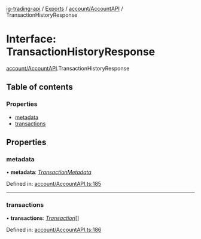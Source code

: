 [ig-trading-api](../README.md) / [Exports](../modules.md) / [account/AccountAPI](../modules/account_accountapi.md) / TransactionHistoryResponse

# Interface: TransactionHistoryResponse

[account/AccountAPI](../modules/account_accountapi.md).TransactionHistoryResponse

## Table of contents

### Properties

- [metadata](account_accountapi.transactionhistoryresponse.md#metadata)
- [transactions](account_accountapi.transactionhistoryresponse.md#transactions)

## Properties

### metadata

• **metadata**: [_TransactionMetadata_](account_accountapi.transactionmetadata.md)

Defined in: [account/AccountAPI.ts:185](https://github.com/bennycode/ig-trading-api/blob/eb2ba64/src/account/AccountAPI.ts#L185)

---

### transactions

• **transactions**: [_Transaction_](account_accountapi.transaction.md)[]

Defined in: [account/AccountAPI.ts:186](https://github.com/bennycode/ig-trading-api/blob/eb2ba64/src/account/AccountAPI.ts#L186)
